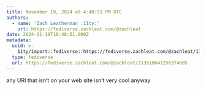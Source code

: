 ```yaml
---
title: November 19, 2024 at 4:48:51 PM UTC
authors:
  - name: 'Zach Leatherman :11ty:'
    url: https://fediverse.zachleat.com/@zachleat
date: 2024-11-19T16:48:51.000Z
metadata:
  uuid: >-
    11ty/import::fediverse::https://fediverse.zachleat.com/@zachleat/113510641256374685
  type: fediverse
  url: https://fediverse.zachleat.com/@zachleat/113510641256374685
---
```

any URI that isn’t on your web site isn’t very cool anyway